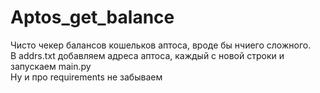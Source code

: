# Aptos_get_balance

Чисто чекер балансов кошельков аптоса, вроде бы нчиего сложного. </br>
В addrs.txt добавляем адреса аптоса, каждый с новой строки и запускаем main.py </br>
Ну и про requirements не забываем

